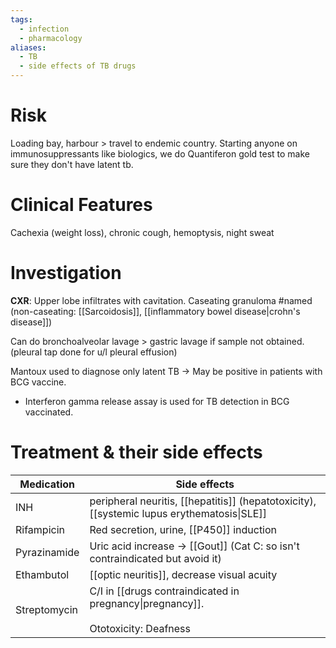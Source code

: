 ```yaml
---
tags:
  - infection
  - pharmacology
aliases:
  - TB
  - side effects of TB drugs
---
```

# Risk
Loading bay, harbour > travel to endemic country.
Starting anyone on immunosuppressants like biologics, we do Quantiferon gold test to make sure they don't have latent tb. 

# Clinical Features
Cachexia (weight loss), chronic cough, hemoptysis, night sweat

# Investigation
**CXR**: Upper lobe infiltrates with cavitation.
Caseating granuloma #named  (non-caseating: [[Sarcoidosis]], [[inflammatory bowel disease|crohn's disease]])

Can do bronchoalveolar lavage > gastric lavage if sample not obtained.
(pleural tap done for u/l pleural effusion)

Mantoux used to diagnose only latent TB -> May be positive in patients with BCG vaccine.
- Interferon gamma release assay is used for TB detection in BCG vaccinated.

# Treatment & their side effects

| Medication   | Side effects                                                                               |
| ------------ | ------------------------------------------------------------------------------------------ |
| INH          | peripheral neuritis, [[hepatitis]] (hepatotoxicity), [[systemic lupus erythematosis\|SLE]] |
| Rifampicin   | Red secretion, urine, [[P450]] induction                                                   |
| Pyrazinamide | Uric acid increase -> [[Gout]] (Cat C: so isn't contraindicated but avoid it)              |
| Ethambutol   | [[optic neuritis]], decrease visual acuity                                                 |
| Streptomycin | C/I in [[drugs contraindicated in pregnancy\|pregnancy]].<br><br>Ototoxicity: Deafness     |
